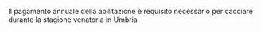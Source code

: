 Il pagamento annuale della abilitazione è requisito necessario per cacciare durante la stagione venatoria in Umbria
